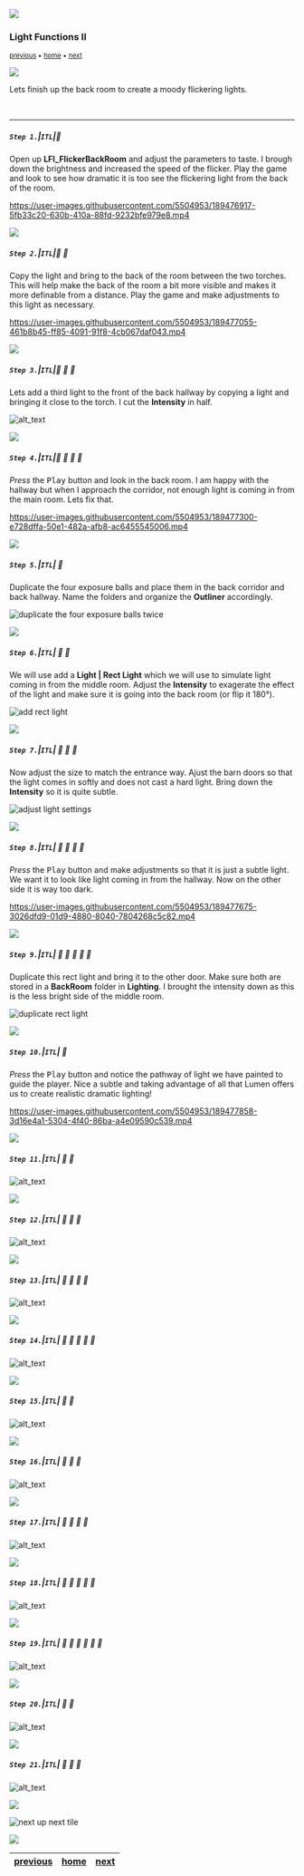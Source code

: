 ![](../images/line3.png)

### Light Functions II

<sub>[previous](../light-functions/README.md#user-content-light-functions) • [home](../README.md#user-content-ue5-lighting) • [next](../)</sub>

![](../images/line3.png)

Lets finish up the back room to create a moody flickering lights.

<br>

---


##### `Step 1.`\|`ITL`|:small_blue_diamond:

Open up **LFI_FlickerBackRoom** and adjust the parameters to taste.  I brough down the brightness and increased the speed of the flicker. Play the game and look to see how dramatic it is too see the flickering light from the back of the room.

https://user-images.githubusercontent.com/5504953/189476917-5fb33c20-630b-410a-88fd-9232bfe979e8.mp4

![](../images/line2.png)

##### `Step 2.`\|`ITL`|:small_blue_diamond: :small_blue_diamond: 

Copy the light and bring to the back of the room between the two torches.  This will help make the back of the room a bit more visible and makes it more definable from a distance. Play the game and make adjustments to this light as necessary.

https://user-images.githubusercontent.com/5504953/189477055-461b8b45-ff85-4091-91f8-4cb067daf043.mp4

![](../images/line2.png)

##### `Step 3.`\|`ITL`|:small_blue_diamond: :small_blue_diamond: :small_blue_diamond:

Lets add a third light to the front of the back hallway by copying a light and bringing it close to the torch.  I cut the **Intensity** in half.

![alt_text](images/thirdLight.png)

![](../images/line2.png)

##### `Step 4.`\|`ITL`|:small_blue_diamond: :small_blue_diamond: :small_blue_diamond: :small_blue_diamond:

*Press* the <kbd>Play</kbd> button and look in the back room.  I am happy with the hallway but when I approach the corridor, not enough light is coming in from the main room.  Lets fix that.

https://user-images.githubusercontent.com/5504953/189477300-e728dffa-50e1-482a-afb8-ac6455545006.mp4


![](../images/line2.png)

##### `Step 5.`\|`ITL`| :small_orange_diamond:

Duplicate the four exposure balls and place them in the back corridor and back hallway.  Name the folders and organize the **Outliner** accordingly.

![duplicate the four exposure balls twice](images/dupeExposureBalls.png)

![](../images/line2.png)

##### `Step 6.`\|`ITL`| :small_orange_diamond: :small_blue_diamond:

We will use add a **Light | Rect Light** which we will use to simulate light coming in from the middle room.  Adjust the **Intensity** to exagerate the effect of the light and make sure it is going into the back room (or flip it 180°).

![add rect light](images/addRectLight.png)

![](../images/line2.png)

##### `Step 7.`\|`ITL`| :small_orange_diamond: :small_blue_diamond: :small_blue_diamond:

Now adjust the size to match the entrance way.  Ajust the barn doors so that the light comes in softly  and does not cast a hard light.  Bring down the **Intensity** so it is quite subtle.

![adjust light settings](images/adjustSizeIntensity.png)

![](../images/line2.png)

##### `Step 8.`\|`ITL`| :small_orange_diamond: :small_blue_diamond: :small_blue_diamond: :small_blue_diamond:

*Press* the <kbd>Play</kbd> button and make adjustments so that it is just a subtle light.  We want it to look like light coming in from the hallway.  Now on the other side it is way too dark.

https://user-images.githubusercontent.com/5504953/189477675-3026dfd9-01d9-4880-8040-7804268c5c82.mp4

![](../images/line2.png)

##### `Step 9.`\|`ITL`| :small_orange_diamond: :small_blue_diamond: :small_blue_diamond: :small_blue_diamond: :small_blue_diamond:

Duplicate this rect light and bring it to the other door.  Make sure both are stored in a **BackRoom** folder in **Lighting**.  I brought the intensity down as this is the less bright side of the middle room.

![duplicate rect light](images/dupeAndCopy.png)

![](../images/line2.png)

##### `Step 10.`\|`ITL`| :large_blue_diamond:

*Press* the <kbd>Play</kbd> button and notice the pathway of light we have painted to guide the player.  Nice a subtle and taking advantage of all that Lumen offers us to create realistic dramatic lighting!

https://user-images.githubusercontent.com/5504953/189477858-3d16e4a1-5304-4f40-86ba-a4e09590c539.mp4

![](../images/line2.png)

##### `Step 11.`\|`ITL`| :large_blue_diamond: :small_blue_diamond: 

![alt_text](images/.png)

![](../images/line2.png)


##### `Step 12.`\|`ITL`| :large_blue_diamond: :small_blue_diamond: :small_blue_diamond: 

![alt_text](images/.png)

![](../images/line2.png)

##### `Step 13.`\|`ITL`| :large_blue_diamond: :small_blue_diamond: :small_blue_diamond:  :small_blue_diamond: 

![alt_text](images/.png)

![](../images/line2.png)

##### `Step 14.`\|`ITL`| :large_blue_diamond: :small_blue_diamond: :small_blue_diamond: :small_blue_diamond:  :small_blue_diamond: 

![alt_text](images/.png)

![](../images/line2.png)

##### `Step 15.`\|`ITL`| :large_blue_diamond: :small_orange_diamond: 

![alt_text](images/.png)

![](../images/line2.png)

##### `Step 16.`\|`ITL`| :large_blue_diamond: :small_orange_diamond:   :small_blue_diamond: 

![alt_text](images/.png)

![](../images/line2.png)

##### `Step 17.`\|`ITL`| :large_blue_diamond: :small_orange_diamond: :small_blue_diamond: :small_blue_diamond:

![alt_text](images/.png)

![](../images/line2.png)

##### `Step 18.`\|`ITL`| :large_blue_diamond: :small_orange_diamond: :small_blue_diamond: :small_blue_diamond: :small_blue_diamond:

![alt_text](images/.png)

![](../images/line2.png)

##### `Step 19.`\|`ITL`| :large_blue_diamond: :small_orange_diamond: :small_blue_diamond: :small_blue_diamond: :small_blue_diamond: :small_blue_diamond:

![alt_text](images/.png)

![](../images/line2.png)

##### `Step 20.`\|`ITL`| :large_blue_diamond: :large_blue_diamond:

![alt_text](images/.png)

![](../images/line2.png)

##### `Step 21.`\|`ITL`| :large_blue_diamond: :large_blue_diamond: :small_blue_diamond:

![alt_text](images/.png)

![](../images/line.png)

<!-- <img src="https://via.placeholder.com/1000x100/45D7CA/000000/?text=Next Up - Baked Lighting"> -->
![next up next tile](images/banner.png)

![](../images/line.png)

| [previous](../light-functions/README.md#user-content-light-functions)| [home](../README.md#user-content-ue5-lighting) | [next](../)|
|---|---|---|
